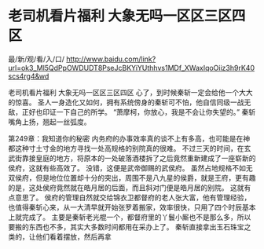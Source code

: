 # 老司机看片福利 大象无吗一区区三区四区

最/新/观/看/入/口/ http://www.baidu.com/link?url=ok3_Ml5QdPpOWDUDT8PseJcBKYiYUthhvs1MDf_XWaxIqoOiiz3h9rK40scs4rg4&wd


老司机看片福利 大象无吗一区区三区四区
心了，到时候秦斩一定会给他一个大大的惊喜。
    圣人一身造化又如何，拥有系统傍身的秦斩可不怕，他自信同级一战无敌，正好也印证一下自己的所学。
    “萧摩柯，你放心，我是不会让你失望的。”
    秦斩嘴角上扬，翘起一丝弧度。

第249章：我知道你的秘密
    内务府的办事效率真的谈不上有多高，也可能是在神都这种寸土寸金的地方寻找一处高规格的别院真的很难。
    不过三天的时间，在玄武街靠接皇庭的地方，将原本的一处破落酒楼拆了之后竟然重新建成了一座崭新的侯府，这就有些高效了。
    没错，这便是武帝御赐的武侯府。
    虽然占地规格不如无双侯府，但是地位位置却十分的突出，周围不是八九星的侯爵，就是王府，更有趣的是，这处侯府竟然就在皓月居的后面，而且斜对门便是皓月居的别院。
    这就有点意思了。
    侯府的管理自然就交给锦衣卫都督府的老人张大富，他有管理经验，也值得秦斩心来，从一大清早就开始张罗着搬家，效率很快，只用了四个时辰基本上就完成了。
    主要是秦斩老光棍一个，都督府里的丫鬟小厮也不是那么多，所以要搬的东西也不多，其实大多数时间都用在采办上了。
    秦斩直接拿出玉石珠宝之类的，让他们看着摆放，然后再拿

